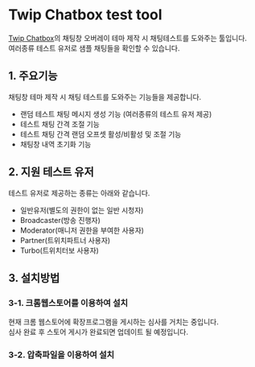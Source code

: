 # Twip Chatbox test tool

[Twip Chatbox](https://twip.kr/)의 채팅창 오버레이 테마 제작 시 채팅테스트를 도와주는 툴입니다.  
여러종류 테스트 유저로 샘플 채팅들을 확인할 수 있습니다.

## 1. 주요기능

채팅창 테마 제작 시 채팅 테스트를 도와주는 기능들을 제공합니다.

- 랜덤 테스트 채팅 메시지 생성 기능 (여러종류의 테스트 유저 제공)
- 테스트 채팅 간격 조절 기능
- 테스트 채팅 간격 랜덤 오프셋 활성/비활성 및 조절 기능
- 채팅창 내역 초기화 기능

## 2. 지원 테스트 유저

테스트 유저로 제공하는 종류는 아래와 같습니다.

- 일반유저(별도의 권한이 없는 일반 시청자)
- Broadcaster(방송 진행자)
- Moderator(매니저 권한을 부여한 사용자)
- Partner(트위치파트너 사용자)
- Turbo(트위치터보 사용자)

## 3. 설치방법

### 3-1. 크롬웹스토어를 이용하여 설치

현재 크롬 웹스토어에 확장프로그램을 게시하는 심사를 거치는 중입니다.  
심사 완료 후 스토어 게시가 완료되면 업데이트 될 예정입니다.

### 3-2. 압축파일을 이용하여 설치
